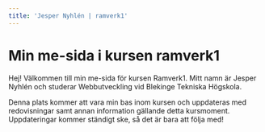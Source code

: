 ```yaml
---
title: 'Jesper Nyhlén | ramverk1'
---
```


# Min me-sida i kursen ramverk1

Hej! Välkommen till min me-sida för kursen Ramverk1. Mitt namn är Jesper Nyhlén och studerar Webbutveckling vid Blekinge Tekniska Högskola.

Denna plats kommer att vara min bas inom kursen och uppdateras med redovisningar samt annan information gällande detta kursmoment. Uppdateringar kommer ständigt ske, så det är bara att följa med!

<!-- [FIGURE src="image/me.jpg?w=400" class="right" caption="Bild på mig"] -->
